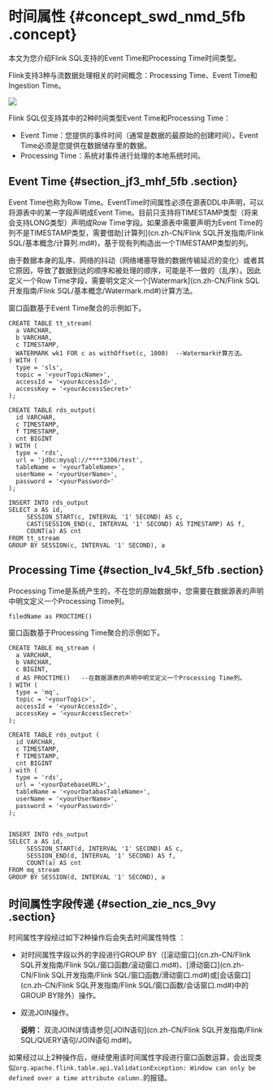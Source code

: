 # 时间属性 {#concept_swd_nmd_5fb .concept}

本文为您介绍Flink SQL支持的Event Time和Processing Time时间类型。

Flink支持3种与流数据处理相关的时间概念：Processing Time、Event Time和Ingestion Time。

![](http://static-aliyun-doc.oss-cn-hangzhou.aliyuncs.com/assets/img/62299/156220402747134_zh-CN.png)

Flink SQL仅支持其中的2种时间类型Event Time和Processing Time：

-   Event Time：您提供的事件时间（通常是数据的最原始的创建时间）。Event Time必须是您提供在数据储存里的数据。
-   Processing Time：系统对事件进行处理的本地系统时间。

## Event Time {#section_jf3_mhf_5fb .section}

Event Time也称为Row Time。EventTime时间属性必须在源表DDL中声明，可以将源表中的某一字段声明成Event Time。目前只支持将TIMESTAMP类型（将来会支持LONG类型）声明成Row Time字段。如果源表中需要声明为Event Time的列不是TIMESTAMP类型，需要借助[计算列](cn.zh-CN/Flink SQL开发指南/Flink SQL/基本概念/计算列.md#)，基于现有列构造出一个TIMESTAMP类型的列。

由于数据本身的乱序、网络的抖动（网络堵塞导致的数据传输延迟的变化）或者其它原因，导致了数据到达的顺序和被处理的顺序，可能是不一致的（乱序）。因此定义一个Row Time字段，需要明文定义一个[Watermark](cn.zh-CN/Flink SQL开发指南/Flink SQL/基本概念/Watermark.md#)计算方法。

窗口函数基于Event Time聚合的示例如下。

``` {#codeblock_s8z_vkc_by4 .language-sql}
CREATE TABLE tt_stream(
  a VARCHAR,
  b VARCHAR,
  c TIMESTAMP,
  WATERMARK wk1 FOR c as withOffset(c, 1000)  --Watermark计算方法。
) WITH (
  type = 'sls',
  topic = '<yourTopicName>',
  accessId = '<yourAccessId>',
  accessKey = '<yourAccessSecret>'
);

CREATE TABLE rds_output(
  id VARCHAR,
  c TIMESTAMP, 
  f TIMESTAMP,
  cnt BIGINT
) WITH (
  type = 'rds',
  url = 'jdbc:mysql://****3306/test',
  tableName = '<yourTableName>',
  userName = '<yourUserName>',
  password = '<yourPassword>'
);

INSERT INTO rds_output
SELECT a AS id, 
     SESSION_START(c, INTERVAL '1' SECOND) AS c, 
     CAST(SESSION_END(c, INTERVAL '1' SECOND) AS TIMESTAMP) AS f, 
     COUNT(a) AS cnt
FROM tt_stream
GROUP BY SESSION(c, INTERVAL '1' SECOND), a
```

## Processing Time {#section_lv4_5kf_5fb .section}

Processing Time是系统产生的，不在您的原始数据中，您需要在数据源表的声明中明文定义一个Processing Time列。

``` {#codeblock_a37_wch_2vw .language-sql}
filedName as PROCTIME()
```

窗口函数基于Processing Time聚合的示例如下。

``` {#codeblock_n9i_4nq_z2h .language-sql}
CREATE TABLE mq_stream (
  a VARCHAR,
  b VARCHAR,
  c BIGINT,
  d AS PROCTIME()   --在数据源表的声明中明文定义一个Processing Time列。
) WITH (
  type = 'mq',
  topic = '<yourTopic>',
  accessId = '<yourAccessId>',
  accessKey = '<yourAccessSecret>'
);

CREATE TABLE rds_output (
  id VARCHAR,
  c TIMESTAMP, 
  f TIMESTAMP,
  cnt BIGINT
) with (
  type = 'rds',
  url = '<yourDatebaseURL>',
  tableName = '<yourDatabasTableName>',
  userName = '<yourUserName>',
  password = '<yourPassword>'
);


INSERT INTO rds_output
SELECT a AS id, 
     SESSION_START(d, INTERVAL '1' SECOND) AS c, 
     SESSION_END(d, INTERVAL '1' SECOND) AS f, 
     COUNT(a) AS cnt
FROM mq_stream
GROUP BY SESSION(d, INTERVAL '1' SECOND), a         
```

## 时间属性字段传递 {#section_zie_ncs_9vy .section}

时间属性字段经过如下2种操作后会失去时间属性特性 ：

-   对时间属性字段以外的字段进行GROUP BY（[滚动窗口](cn.zh-CN/Flink SQL开发指南/Flink SQL/窗口函数/滚动窗口.md#)、[滑动窗口](cn.zh-CN/Flink SQL开发指南/Flink SQL/窗口函数/滑动窗口.md#)或[会话窗口](cn.zh-CN/Flink SQL开发指南/Flink SQL/窗口函数/会话窗口.md#)中的GROUP BY除外）操作。
-   双流JOIN操作。

    **说明：** 双流JOIN详情请参见[JOIN语句](cn.zh-CN/Flink SQL开发指南/Flink SQL/QUERY语句/JOIN语句.md#)。


如果经过以上2种操作后，继续使用该时间属性字段进行窗口函数运算，会出现类似`org.apache.flink.table.api.ValidationException: Window can only be defined over a time attribute column.`的报错。

